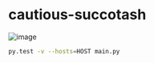 # cautious-succotash


![image](succotash.jpg "Succotash")


```bash
py.test -v --hosts=HOST main.py
```

